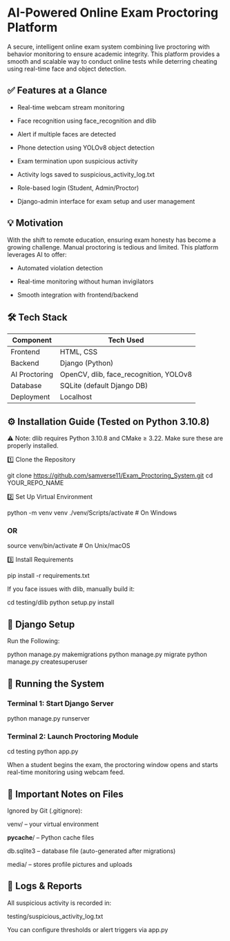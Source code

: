 # AI-Powered Online Exam Proctoring Platform

A secure, intelligent online exam system combining live proctoring with behavior monitoring to ensure academic integrity. This platform provides a smooth and scalable way to conduct online tests while deterring cheating using real-time face and object detection.

## ✅ Features at a Glance

- Real-time webcam stream monitoring

- Face recognition using face_recognition and dlib

- Alert if multiple faces are detected

- Phone detection using YOLOv8 object detection

- Exam termination upon suspicious activity

- Activity logs saved to suspicious_activity_log.txt

- Role-based login (Student, Admin/Proctor)

- Django-admin interface for exam setup and user management

## 💡 Motivation

With the shift to remote education, ensuring exam honesty has become a growing challenge. Manual proctoring is tedious and limited. This platform leverages AI to offer:

- Automated violation detection

- Real-time monitoring without human invigilators

- Smooth integration with frontend/backend

## 🛠 Tech Stack


|  Component        | Tech Used                                      |
|---------------------|--------------------------------------------------|
|  Frontend         | HTML, CSS                                        |
|  Backend          | Django (Python)                                  |
|  AI Proctoring    | OpenCV, dlib, face_recognition, YOLOv8           |
|  Database         | SQLite (default Django DB)                       |
|  Deployment       | Localhost                                        |


## ⚙️ Installation Guide (Tested on Python 3.10.8)

⚠️ Note: dlib requires Python 3.10.8 and CMake ≥ 3.22. Make sure these are properly installed.

1️⃣ Clone the Repository

git clone https://github.com/samverse11/Exam_Proctoring_System.git
cd YOUR_REPO_NAME

2️⃣ Set Up Virtual Environment

python -m venv venv
./venv/Scripts/activate    # On Windows
### OR
source venv/bin/activate  # On Unix/macOS

3️⃣ Install Requirements

pip install -r requirements.txt

If you face issues with dlib, manually build it:

cd testing/dlib
python setup.py install

## 🧪 Django Setup

Run the Following:

python manage.py makemigrations
python manage.py migrate
python manage.py createsuperuser

## 🚀 Running the System

###  Terminal 1: Start Django Server

python manage.py runserver

###  Terminal 2: Launch Proctoring Module

cd testing
python app.py

When a student begins the exam, the proctoring window opens and starts real-time monitoring using webcam feed.

## 📂 Important Notes on Files

Ignored by Git (.gitignore):

venv/ – your virtual environment

__pycache__/ – Python cache files

db.sqlite3 – database file (auto-generated after migrations)

media/ – stores profile pictures and uploads


## 📝 Logs & Reports

All suspicious activity is recorded in:

testing/suspicious_activity_log.txt

You can configure thresholds or alert triggers via app.py

